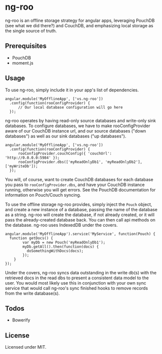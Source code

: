 # ng-roo
ng-roo is an offline storage strategy for angular apps, leveraging PouchDB
(see what we did there?) and CouchDB, and emphasizing local storage as the single
source of truth.

## Prerequisites
* PouchDB
* moment.js

## Usage
To use ng-roo, simply include it in your app's list of dependencies.

```
angular.module('MyOfflineApp', ['vs.ng-roo'])
  .config(function(rooConfigProvider) {
	  // Our local database configuration will go here
  });
```

ng-roo operates by having read-only source databases and write-only sink
databases. To configure databases, we have to make rooConfigProvider aware of
our CouchDB instance url, and our source databases ("down databases") as well as
our sink databases ("up databases").

```
angular.module('MyOfflineApp', ['vs.ng-roo'])
  .config(function(rooConfigProvider) {
	  rooConfigProvider.couchConfig({ 'couchUrl': 'http://0.0.0.0:5984' });
	  rooConfigProvider.dbs(['myReadOnlyDb1', 'myReadOnlyDb2'], ['myWriteDb']);
  });
```

You will, of course, want to create CouchDB databases for each database you
pass to `rooConfigProvider.dbs`, and have your CouchDB instance running,
otherwise you will get errors. See the PouchDB documentation for information
on Pouch/Couch syncing.

To use the offline storage ng-roo provides, simply inject the `Pouch` object,
and create a new instance of a database, passing the name of the database as a
string. ng-roo will create the database, if not already created, or it will
pass the already-created database back. You can then call api methods on the
database. ng-roo uses IndexedDB under the covers.

```
angular.module('MyOfflineApp').service('MyService', function(Pouch) {
  function getDocs() {
		var myDb = new Pouch('myReadOnlyDb1');
		myDb.getAll().then(function(docs) {
		  doSomethingWithDocs(docs);
		});
	}
});
```

Under the covers, ng-roo syncs data outstanding in the write db(s) with the
retrieved docs in the read dbs to present a consistent data model to the user.
You would most likely use this in conjunction with your own sync service that
would call ng-roo's sync finished hooks to remove records from the write
database(s).

## Todos
* Bowerify

## License
Licensed under MIT.
